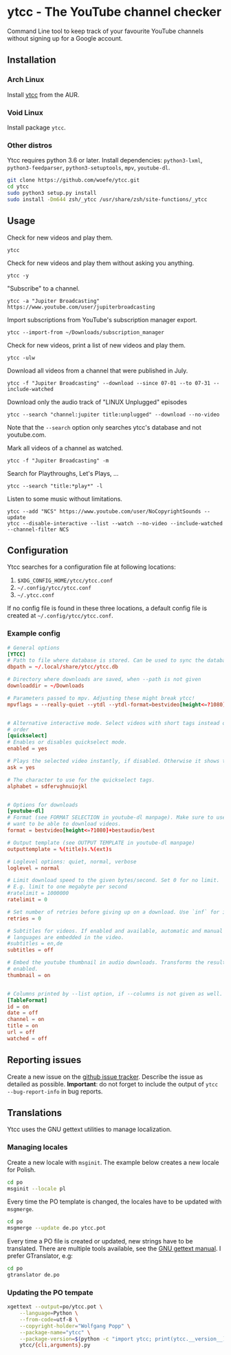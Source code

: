 # ytcc - The YouTube channel checker

Command Line tool to keep track of your favourite YouTube channels without signing up for a Google account.


## Installation
### Arch Linux
Install [ytcc](https://aur.archlinux.org/packages/ytcc/) from the AUR.

### Void Linux
Install package `ytcc`.

### Other distros
Ytcc requires python 3.6 or later. Install dependencies: `python3-lxml`, `python3-feedparser`, `python3-setuptools`,
`mpv`, `youtube-dl`.

```bash
git clone https://github.com/woefe/ytcc.git
cd ytcc
sudo python3 setup.py install
sudo install -Dm644 zsh/_ytcc /usr/share/zsh/site-functions/_ytcc
```


## Usage

Check for new videos and play them.
```shell
ytcc
```

Check for new videos and play them without asking you anything.
```shell
ytcc -y
```

"Subscribe" to a channel.
```shell
ytcc -a "Jupiter Broadcasting" https://www.youtube.com/user/jupiterbroadcasting
```

Import subscriptions from YouTube's subscription manager export.
```shell
ytcc --import-from ~/Downloads/subscription_manager
```

Check for new videos, print a list of new videos and play them.
```shell
ytcc -ulw
```

Download all videos from a channel that were published in July.
```shell
ytcc -f "Jupiter Broadcasting" --download --since 07-01 --to 07-31 --include-watched
```

Download only the audio track of "LINUX Unplugged" episodes
```shell
ytcc --search "channel:jupiter title:unplugged" --download --no-video
```
Note that the `--search` option only searches ytcc's database and not youtube.com.

Mark all videos of a channel as watched.
```shell
ytcc -f "Jupiter Broadcasting" -m
```

Search for Playthroughs, Let's Plays, ...
```shell
ytcc --search "title:*play*" -l
```

Listen to some music without limitations.
```shell
ytcc --add "NCS" https://www.youtube.com/user/NoCopyrightSounds --update
ytcc --disable-interactive --list --watch --no-video --include-watched --channel-filter NCS
```


## Configuration
Ytcc searches for a configuration file at following locations:

1. `$XDG_CONFIG_HOME/ytcc/ytcc.conf`
2. `~/.config/ytcc/ytcc.conf`
3. `~/.ytcc.conf`

If no config file is found in these three locations, a default config file is created at `~/.config/ytcc/ytcc.conf`.

### Example config

```conf
# General options
[YTCC]
# Path to file where database is stored. Can be used to sync the database between multiple machines ;)
dbpath = ~/.local/share/ytcc/ytcc.db

# Directory where downloads are saved, when --path is not given
downloaddir = ~/Downloads

# Parameters passed to mpv. Adjusting these might break ytcc!
mpvflags = --really-quiet --ytdl --ytdl-format=bestvideo[height<=?1080]+bestaudio/best


# Alternative interactive mode. Select videos with short tags instead of playing them in a pre-defined
# order
[quickselect]
# Enables or disables quickselect mode.
enabled = yes

# Plays the selected video instantly, if disabled. Otherwise it shows the interactive prompt
ask = yes

# The character to use for the quickselect tags.
alphabet = sdfervghnuiojkl


# Options for downloads
[youtube-dl]
# Format (see FORMAT SELECTION in youtube-dl manpage). Make sure to use a video format here, if you
# want to be able to download videos.
format = bestvideo[height<=?1080]+bestaudio/best

# Output template (see OUTPUT TEMPLATE in youtube-dl manpage)
outputtemplate = %(title)s.%(ext)s

# Loglevel options: quiet, normal, verbose
loglevel = normal

# Limit download speed to the given bytes/second. Set 0 for no limit.
# E.g. limit to one megabyte per second
#ratelimit = 1000000
ratelimit = 0

# Set number of retries before giving up on a download. Use `inf` for indefinitely many retries.
retries = 0

# Subtitles for videos. If enabled and available, automatic and manual subtitles for selected
# languages are embedded in the video.
#subtitles = en,de
subtitles = off

# Embed the youtube thumbnail in audio downloads. Transforms the resulting file to m4a, if
# enabled.
thumbnail = on


# Columns printed by --list option, if --columns is not given as well.
[TableFormat]
id = on
date = off
channel = on
title = on
url = off
watched = off
```


## Reporting issues
Create a new issue on the [github issue tracker](https://github.com/woefe/ytcc/issues/new). Describe the issue as
detailed as possible. **Important**: do not forget to include the output of `ytcc --bug-report-info` in bug reports.


## Translations
Ytcc uses the GNU gettext utilities to manage localization.

### Managing locales
Create a new locale with `msginit`. The example below creates a new locale for Polish.
```bash
cd po
msginit --locale pl
```

Every time the PO template is changed, the locales have to be updated with `msgmerge`.
```bash
cd po
msgmerge --update de.po ytcc.pot
```

Every time a PO file is created or updated, new strings have to be translated. There are multiple tools available, see
the [GNU gettext manual](https://www.gnu.org/software/gettext/manual/gettext.html#Editing). I prefer GTranslator, e.g:

```bash
cd po
gtranslator de.po
```

### Updating the PO tempate
```bash
xgettext --output=po/ytcc.pot \
    --language=Python \
    --from-code=utf-8 \
    --copyright-holder="Wolfgang Popp" \
    --package-name="ytcc" \
    --package-version=$(python -c "import ytcc; print(ytcc.__version__)") \
    ytcc/{cli,arguments}.py
```
